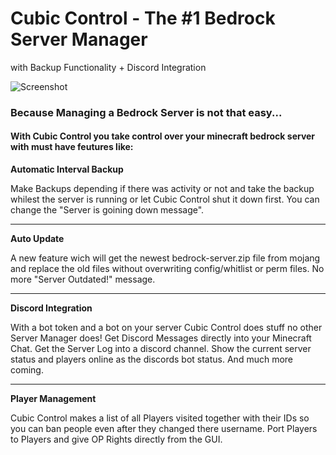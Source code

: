 # Cubic Control - The #1 Bedrock Server Manager
with Backup Functionality + Discord Integration

![Screenshot](https://media.discordapp.net/attachments/1062337655465062420/1080415787799556167/SPOILER_image.png "Working Prototype")


### Because Managing a Bedrock Server is not that easy...
#### With Cubic Control you take control over your minecraft bedrock server with must have feutures like:


**Automatic Interval Backup**

Make Backups depending if there was activity or not and take the backup whilest the server is running or let Cubic Control shut it down first.
You can change the "Server is goining down message".

--------------------------------------------------

**Auto Update**

A new feature wich will get the newest bedrock-server.zip file from mojang and replace the old files without overwriting config/whitlist or perm files.
No more "Server Outdated!" message.

--------------------------------------------------

**Discord Integration** 

With a bot token and a bot on your server Cubic Control does stuff no other Server Manager does!
Get Discord Messages directly into your Minecraft Chat.
Get the Server Log into a discord channel.
Show the current server status and players online as the discords bot status.
And much more coming.

--------------------------------------------------

**Player Management** 

Cubic Control makes a list of all Players visited together with their IDs so you can ban people even after they changed there username.
Port Players to Players and give OP Rights directly from the GUI.
